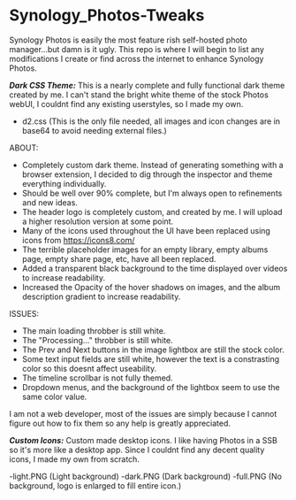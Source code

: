 # Synology_Photos-Tweaks
Synology Photos is easily the most feature rish self-hosted photo manager...but damn is it ugly. This repo is where I will begin to list any modifications I create or find across the internet to enhance Synology Photos. 

***Dark CSS Theme:***
This is a nearly complete and fully functional dark theme created by me. I can't stand the bright white theme of the stock Photos webUI, I couldnt find any existing userstyles, so I made my own. 

- d2.css (This is the only file needed, all images and icon changes are in base64 to avoid needing external files.)

ABOUT:

- Completely custom dark theme. Instead of generating something with a browser extension, I decided to dig through the inspector and theme everything individually.
- Should be well over 90% complete, but I'm always open to refinements and new ideas. 
- The header logo is completely custom, and created by me. I will upload a higher resolution version at some point. 
- Many of the icons used throughout the UI have been replaced using icons from https://icons8.com/
- The terrible placeholder images for an empty library, empty albums page, empty share page, etc, have all been replaced. 
- Added a transparent black background to the time displayed over videos to increase readability. 
- Increased the Opacity of the hover shadows on images, and the album description gradient to increase readability. 

ISSUES:

- The main loading throbber is still white.
- The "Processing..." throbber is still white.
- The Prev and Next buttons in the image lightbox are still the stock color. 
- Some text input fields are still white, however the text is a constrasting color so this doesnt affect useability.
- The timeline scrollbar is not fully themed. 
- Dropdown menus, and the background of the lightbox seem to use the same color value. 

I am not a web developer, most of the issues are simply because I cannot figure out how to fix them so any help is greatly appreciated. 

***Custom Icons:***
Custom made desktop icons. I like having Photos in a SSB so it's more like a desktop app. Since I couldnt find any decent quality icons, I made my own from scratch.

-light.PNG (Light background)
-dark.PNG  (Dark background)
-full.PNG  (No background, logo is enlarged to fill entire icon.)
